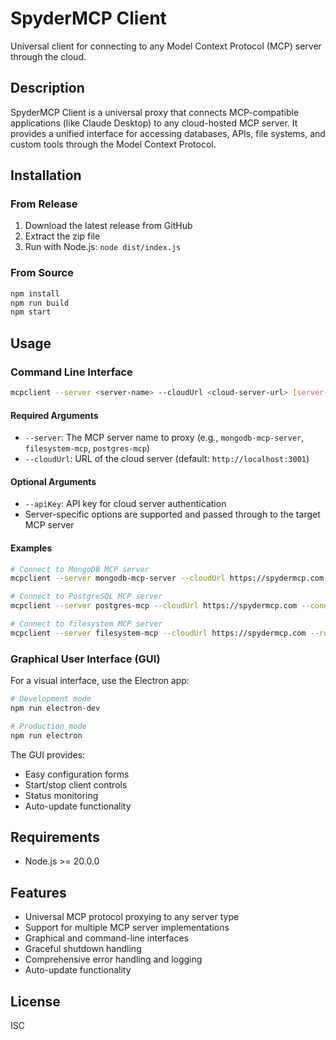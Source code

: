 # SpyderMCP Client

Universal client for connecting to any Model Context Protocol (MCP) server through the cloud.

## Description

SpyderMCP Client is a universal proxy that connects MCP-compatible applications (like Claude Desktop) to any cloud-hosted MCP server. It provides a unified interface for accessing databases, APIs, file systems, and custom tools through the Model Context Protocol.

## Installation

### From Release
1. Download the latest release from GitHub
2. Extract the zip file
3. Run with Node.js: `node dist/index.js`

### From Source
```bash
npm install
npm run build
npm start
```

## Usage

### Command Line Interface
```bash
mcpclient --server <server-name> --cloudUrl <cloud-server-url> [server-options]
```

#### Required Arguments
- `--server`: The MCP server name to proxy (e.g., `mongodb-mcp-server`, `filesystem-mcp`, `postgres-mcp`)
- `--cloudUrl`: URL of the cloud server (default: `http://localhost:3001`)

#### Optional Arguments
- `--apiKey`: API key for cloud server authentication
- Server-specific options are supported and passed through to the target MCP server

#### Examples
```bash
# Connect to MongoDB MCP server
mcpclient --server mongodb-mcp-server --cloudUrl https://spydermcp.com --connectionString "mongodb://localhost:27017/mydb"

# Connect to PostgreSQL MCP server
mcpclient --server postgres-mcp --cloudUrl https://spydermcp.com --connectionString "postgresql://user:pass@localhost/db"

# Connect to filesystem MCP server
mcpclient --server filesystem-mcp --cloudUrl https://spydermcp.com --rootPath "/home/user/documents"
```

### Graphical User Interface (GUI)
For a visual interface, use the Electron app:

```bash
# Development mode
npm run electron-dev

# Production mode
npm run electron
```

The GUI provides:
- Easy configuration forms
- Start/stop client controls
- Status monitoring
- Auto-update functionality

## Requirements

- Node.js >= 20.0.0

## Features

- Universal MCP protocol proxying to any server type
- Support for multiple MCP server implementations
- Graphical and command-line interfaces
- Graceful shutdown handling
- Comprehensive error handling and logging
- Auto-update functionality

## License

ISC